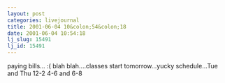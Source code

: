 ```yaml
---
layout: post
categories: livejournal
title: 2001-06-04 10&colon;54&colon;18
date: 2001-06-04 10:54:18
lj_slug: 15491
lj_id: 15491
---
```

paying bills... :( blah blah....classes start tomorrow...yucky schedule...Tue and Thu 12-2 4-6 and 6-8
